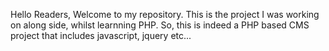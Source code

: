 Hello Readers, Welcome to my repository.
This is the project I was working on along side, whilst learnning PHP.
So, this is indeed a PHP based CMS project that includes javascript, jquery etc...
